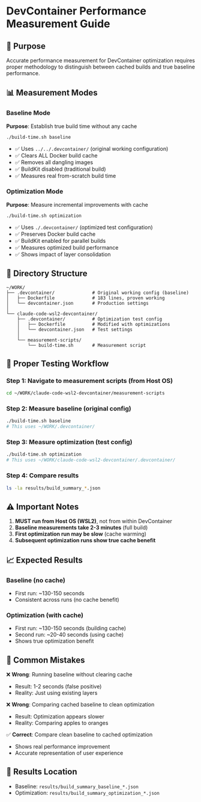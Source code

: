 # DevContainer Performance Measurement Guide

## 🎯 Purpose
Accurate performance measurement for DevContainer optimization requires proper methodology to distinguish between cached builds and true baseline performance.

## 📊 Measurement Modes

### Baseline Mode
**Purpose**: Establish true build time without any cache
```bash
./build-time.sh baseline
```
- ✅ Uses `../../.devcontainer/` (original working configuration)
- ✅ Clears ALL Docker build cache
- ✅ Removes all dangling images
- ✅ BuildKit disabled (traditional build)
- ✅ Measures real from-scratch build time

### Optimization Mode
**Purpose**: Measure incremental improvements with cache
```bash
./build-time.sh optimization
```
- ✅ Uses `./.devcontainer/` (optimized test configuration)
- ✅ Preserves Docker build cache
- ✅ BuildKit enabled for parallel builds
- ✅ Measures optimized build performance
- ✅ Shows impact of layer consolidation

## 📁 Directory Structure
```
~/WORK/
├── .devcontainer/              # Original working config (baseline)
│   ├── Dockerfile              # 183 lines, proven working
│   └── devcontainer.json       # Production settings
│
└── claude-code-wsl2-devcontainer/
    ├── .devcontainer/          # Optimization test config
    │   ├── Dockerfile          # Modified with optimizations
    │   └── devcontainer.json   # Test settings
    │
    └── measurement-scripts/
        └── build-time.sh       # Measurement script
```

## 🔄 Proper Testing Workflow

### Step 1: Navigate to measurement scripts (from Host OS)
```bash
cd ~/WORK/claude-code-wsl2-devcontainer/measurement-scripts
```

### Step 2: Measure baseline (original config)
```bash
./build-time.sh baseline
# This uses ~/WORK/.devcontainer/
```

### Step 3: Measure optimization (test config)
```bash
./build-time.sh optimization
# This uses ~/WORK/claude-code-wsl2-devcontainer/.devcontainer/
```

### Step 4: Compare results
```bash
ls -la results/build_summary_*.json
```

## ⚠️ Important Notes

1. **MUST run from Host OS (WSL2)**, not from within DevContainer
2. **Baseline measurements take 2-3 minutes** (full build)
3. **First optimization run may be slow** (cache warming)
4. **Subsequent optimization runs show true cache benefit**

## 📈 Expected Results

### Baseline (no cache)
- First run: ~130-150 seconds
- Consistent across runs (no cache benefit)

### Optimization (with cache)
- First run: ~130-150 seconds (building cache)
- Second run: ~20-40 seconds (using cache)
- Shows true optimization benefit

## 🚨 Common Mistakes

❌ **Wrong**: Running baseline without clearing cache
- Result: 1-2 seconds (false positive)
- Reality: Just using existing layers

❌ **Wrong**: Comparing cached baseline to clean optimization
- Result: Optimization appears slower
- Reality: Comparing apples to oranges

✅ **Correct**: Compare clean baseline to cached optimization
- Shows real performance improvement
- Accurate representation of user experience

## 📝 Results Location
- Baseline: `results/build_summary_baseline_*.json`
- Optimization: `results/build_summary_optimization_*.json`